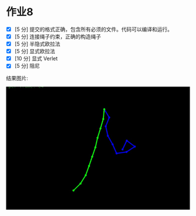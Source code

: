 # 作业8

- [x]  [5 分] 提交的格式正确，包含所有必须的文件。代码可以编译和运行。
- [x]  [5 分] 连接绳子约束，正确的构造绳子
- [x] [5 分] 半隐式欧拉法
- [x] [5 分] 显式欧拉法
- [x]  [10 分] 显式 Verlet
- [x] [5 分] 阻尼

结果图片:

![1a7fea1440b7569b1b40ff904ac50d7](image/1a7fea1440b7569b1b40ff904ac50d7.jpg)